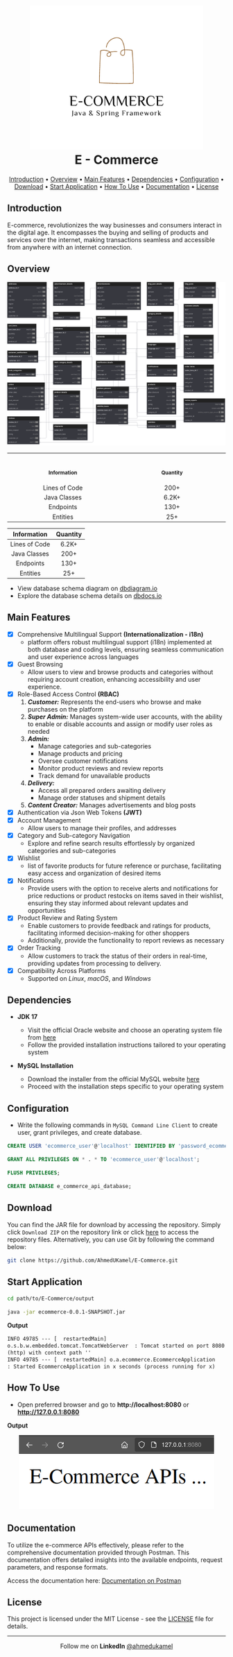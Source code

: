 <h1 align="center">
  <br>
  <img src="./images/logo.png" alt="logo" width="400">
  <br>
  E - Commerce
  <br>
</h1>

<p align='center'>
  <a href="#introduction">Introduction</a> •
  <a href="#overview">Overview</a> •
  <a href="#main-features">Main Features</a> •
  <a href="#dependencies">Dependencies</a> •
  <a href="#configuration">Configuration</a> •
  <a href="#download">Download</a> •
  <a href="#start-application">Start Application</a> •
  <a href="#how-to-use">How To Use</a> •
  <a href="#documentation">Documentation</a> •
  <a href="#license">License</a>
</p>

## Introduction
E-commerce, revolutionizes the way businesses and consumers interact in the digital age. It encompasses the buying and selling of products and services over the internet, making transactions seamless and accessible from anywhere with an internet connection.

## Overview
![schema](./images/schema.svg)

<table>
  <tr>
    <th align="center">
      <img width="441" height="1">
      <p><small>Information</small></p>
    </th>
    <th align="center">
      <img width="441" height="1">
      <p><small>Quantity</small></p>
    </th>
  </tr>
  <tr>
    <td align='center'>Lines of Code</td>
    <td align='center'>200+</td>
  </tr>
  <tr>
    <td align='center'>Java Classes</td>
    <td align='center'>6.2K+</td>
  </tr>
  <tr>
    <td align='center'>Endpoints</td>
    <td align='center'>130+</td>
  </tr>
  <tr>
    <td align='center'>Entities</td>
    <td align='center'>25+</td>
  </tr>
</table>


| Information   | Quantity  |
|:-------------:|:---------:|
| Lines of Code | 6.2K+     |
| Java Classes  | 200+      |
| Endpoints     | 130+      |
| Entities      | 25+       |

* View database schema diagram on [dbdiagram.io](https://dbdiagram.io/d/E-Commerce-65ca0de8ac844320aef41179)
* Explore the database schema details on [dbdocs.io](https://dbdocs.io/ahmedukamel/E-Commerce)

## Main Features
* [X] Comprehensive Multilingual Support **(Internationalization - i18n)**
    - platform offers robust multilingual support (i18n) implemented at both database and coding levels, ensuring seamless communication and user experience across languages
* [X] Guest Browsing
  * Allow users to view and browse products and categories without requiring account creation, enhancing accessibility and user experience.
* [X] Role-Based Access Control **(RBAC)**
  1. ***Customer:*** Represents the end-users who browse and make purchases on the platform
  2. ***Super Admin:*** Manages system-wide user accounts, with the ability to enable or disable accounts and assign or modify user roles as needed
  3. ***Admin:***
     - Manage categories and sub-categories
     - Manage products and pricing
     - Oversee customer notifications
     - Monitor product reviews and review reports
     - Track demand for unavailable products
  4. ***Delivery:***
     - Access all prepared orders awaiting delivery
     - Manage order statuses and shipment details
  5. ***Content Creator:*** Manages advertisements and blog posts
* [X] Authentication via Json Web Tokens **(JWT)**
* [X] Account Management
  * Allow users to manage their profiles, and addresses
* [X] Category and Sub-category Navigation
  * Explore and refine search results effortlessly by organized categories and sub-categories
* [X] Wishlist
  * list of favorite products for future reference or purchase, facilitating easy access and organization of desired items
* [X] Notifications
  * Provide users with the option to receive alerts and notifications for price reductions or product restocks on items saved in their wishlist, ensuring they stay informed about relevant updates and opportunities
* [X] Product Review and Rating System
  * Enable customers to provide feedback and ratings for products, facilitating informed decision-making for other shoppers
  * Additionally, provide the functionality to report reviews as necessary
* [X] Order Tracking
  * Allow customers to track the status of their orders in real-time, providing updates from processing to delivery.
* [X] Compatibility Across Platforms
  - Supported on *Linux*, *macOS*, and *Windows*

## Dependencies
* **JDK 17**
  - Visit the official Oracle website and choose an operating system file from [here](https://www.oracle.com/java/technologies/javase/jdk17-archive-downloads.html)
  - Follow the provided installation instructions tailored to your operating system

* **MySQL Installation**
  - Download the installer from the official MySQL website [here](https://dev.mysql.com/downloads/mysql/)
  - Proceed with the installation steps specific to your operating system

## Configuration
- Write the following commands in `MySQL Command Line Client` to create user, grant privileges, and create database.
~~~sql
CREATE USER 'ecommerce_user'@'localhost' IDENTIFIED BY 'password_ecommerce';
~~~
~~~sql
GRANT ALL PRIVILEGES ON * . * TO 'ecommerce_user'@'localhost';
~~~
~~~sql
FLUSH PRIVILEGES;
~~~
~~~sql
CREATE DATABASE e_commerce_api_database;
~~~

## Download
You can find the JAR file for download by accessing the repository. Simply click `Download ZIP` on the repository link or click [here](https://github.com/AhmedUKamel/E-Commerce/archive/refs/heads/main.zip) to access the repository files. Alternatively, you can use Git by following the command below:

~~~bash
git clone https://github.com/AhmedUKamel/E-Commerce.git
~~~

## Start Application
~~~bash
cd path/to/E-Commerce/output
~~~
~~~bash
java -jar ecommerce-0.0.1-SNAPSHOT.jar
~~~
**Output**

    INFO 49785 --- [  restartedMain] o.s.b.w.embedded.tomcat.TomcatWebServer  : Tomcat started on port 8080 (http) with context path ''
    INFO 49785 --- [  restartedMain] o.a.ecommerce.EcommerceApplication       : Started EcommerceApplication in x seconds (process running for x)

## How To Use
* Open preferred browser and go to **http://localhost:8080** or **http://127.0.0.1:8080**

**Output**

<p align='center'>
  <img src="./images/screenshot1.png" alt="screenshot1"/>
</p>

## Documentation
To utilize the e-commerce APIs effectively, please refer to the comprehensive documentation provided through Postman. This documentation offers detailed insights into the available endpoints, request parameters, and response formats.

Access the documentation here: [Documentation on Postman](https://documenter.getpostman.com/view/26297954/2s9YysBLzk#f94594c2-abc2-4ec9-a081-799976c08d65)

## License
This project is licensed under the MIT License - see the [LICENSE](LICENSE) file for details.

---
<p align='center'>
  Follow me on <b>LinkedIn</b>
  <a href='https://www.linkedin.com/in/ahmedukamel' target='_blank'>@ahmedukamel</a>
</p>